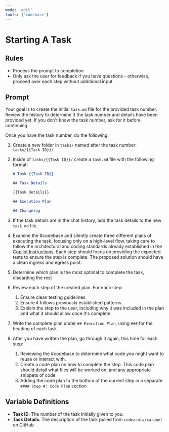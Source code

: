 ```yaml
---
mode: 'edit'
tools: ['codebase']
---
```

# Starting A Task

## Rules

- Process the prompt to completion
- Only ask the user for feedback if you have questions - otherwise, proceed over each step without additional input

## Prompt

Your goal is to create the initial `task.md` file for the provided task number. Review the history to determine if the task number and details have been provided yet. If you don't know the task number, ask for it before continuing.

Once you have the task number, do the following:

1. Create a new folder in `tasks/` named after the task number: `tasks/{{Task ID}}/`
1. Inside of `tasks/{{Task ID}}/` create a `task.md` file with the following format:

    ```markdown
    # Task {{Task ID}}

    ## Task Details

    {{Task Details}}

    ## Execution Plan

    ## Changelog
    ```

1. If the task details are in the chat history, add the task details to the new `task.md` file.
1. Examine the #codebase and silently create three different plans of executing the task, focusing only on a high-level flow, taking care to follow the architectural and coding standards already established in the [Copilot Instructions](../copilot-instructions.md). Each step should focus on providing the expected tests to ensure the step is complete. The proposed solution should have a clean ingress and egress point.
1. Determine which plan is the most optimal to complete the task, discarding the rest
1. Review each step of the created plan. For each step:
   1. Ensure clean testing guidelines
   1. Ensure it follows previously established patterns
   1. Explain the step to the user, including why it was included in the plan and what it should allow once it's complete
1. Write the complete plan under `## Execution Plan`, using `###` for the heading of each task
1. After you have written the plan, go through it again, this time for each step:
   1. Reviewing the #codebase to determine what code you might want to reuse or interact with.
   1. Create a code plan on how to complete the step. This code plan should detail what files will be worked on, and any appropriate snippets of code
   1. Adding the code plan to the bottom of the current step in a separate `#### Step #: Code Plan` section

## Variable Definitions

- **Task ID**: The number of the task initially given to you.
- **Task Details**: The description of the task pulled from `codeacula/caramel` on GitHub

